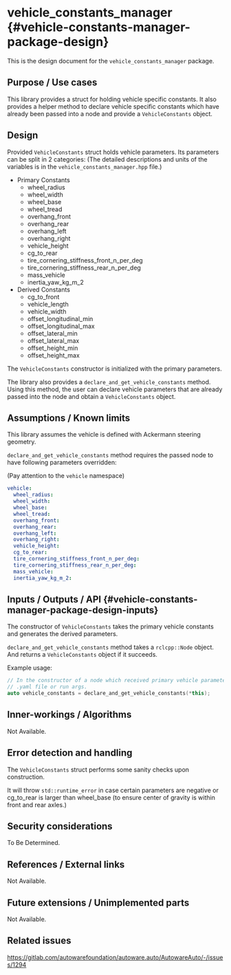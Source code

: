 # vehicle_constants_manager {#vehicle-constants-manager-package-design}

This is the design document for the `vehicle_constants_manager` package.

## Purpose / Use cases

<!-- Required -->
<!-- Things to consider:
    - Why did we implement this feature? -->

This library provides a struct for holding vehicle specific constants. It also
provides a helper method to declare vehicle specific constants which have
already been passed into a node and provide a `VehicleConstants` object.

## Design

<!-- Required -->
<!-- Things to consider:
    - How does it work? -->

Provided `VehicleConstants` struct holds vehicle parameters. Its parameters can
be split in 2 categories:
(The detailed descriptions and units of the variables is in the
`vehicle_constants_manager.hpp` file.)

- Primary Constants
  - wheel_radius
  - wheel_width
  - wheel_base
  - wheel_tread
  - overhang_front
  - overhang_rear
  - overhang_left
  - overhang_right
  - vehicle_height
  - cg_to_rear
  - tire_cornering_stiffness_front_n_per_deg
  - tire_cornering_stiffness_rear_n_per_deg
  - mass_vehicle
  - inertia_yaw_kg_m_2
- Derived Constants
  - cg_to_front
  - vehicle_length
  - vehicle_width
  - offset_longitudinal_min
  - offset_longitudinal_max
  - offset_lateral_min
  - offset_lateral_max
  - offset_height_min
  - offset_height_max

The `VehicleConstants` constructor is initialized with the primary parameters.

The library also provides a `declare_and_get_vehicle_constants` method. Using
this method, the user can declare vehicle parameters that are already passed
into the node and obtain a `VehicleConstants` object.

## Assumptions / Known limits

<!-- Required -->

This library assumes the vehicle is defined with Ackermann steering geometry.

`declare_and_get_vehicle_constants` method requires the passed node to have following parameters overridden:

(Pay attention to the `vehicle` namespace)

```yaml
vehicle:
  wheel_radius:
  wheel_width:
  wheel_base:
  wheel_tread:
  overhang_front:
  overhang_rear:
  overhang_left:
  overhang_right:
  vehicle_height:
  cg_to_rear:
  tire_cornering_stiffness_front_n_per_deg:
  tire_cornering_stiffness_rear_n_per_deg:
  mass_vehicle:
  inertia_yaw_kg_m_2:
```

## Inputs / Outputs / API {#vehicle-constants-manager-package-design-inputs}

<!-- Required -->
<!-- Things to consider:
    - How do you use the package / API? -->

The constructor of `VehicleConstants` takes the primary vehicle constants and
generates the derived parameters.

`declare_and_get_vehicle_constants` method takes a `rclcpp::Node` object. And
returns a `VehicleConstants` object if it succeeds.

Example usage:

```cpp
// In the constructor of a node which received primary vehicle parameters from a
// .yaml file or run args.
auto vehicle_constants = declare_and_get_vehicle_constants(*this);
```

## Inner-workings / Algorithms

<!-- If applicable -->

Not Available.

## Error detection and handling

<!-- Required -->

The `VehicleConstants` struct performs some sanity checks upon construction.

It will throw `std::runtime_error` in case certain parameters are negative or
cg_to_rear is larger than wheel_base (to ensure center of gravity is within
front and rear axles.)

## Security considerations

<!-- Required -->
<!-- Things to consider:
- Spoofing (How do you check for and handle fake input?)
- Tampering (How do you check for and handle tampered input?)
- Repudiation (How are you affected by the actions of external actors?).
- Information Disclosure (Can data leak?).
- Denial of Service (How do you handle spamming?).
- Elevation of Privilege (Do you need to change permission levels during execution?) -->

To Be Determined.

## References / External links

<!-- Optional -->

Not Available.

## Future extensions / Unimplemented parts

<!-- Optional -->

Not Available.

## Related issues

<!-- Required -->

<https://gitlab.com/autowarefoundation/autoware.auto/AutowareAuto/-/issues/1294>
